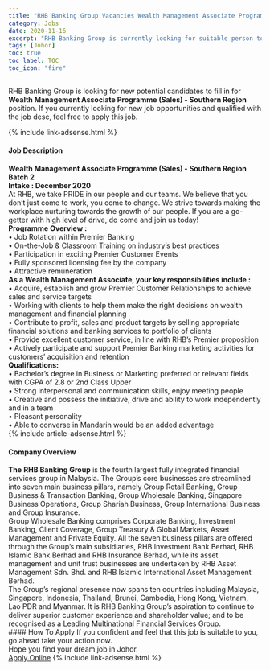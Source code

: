 ```yaml
---
title: "RHB Banking Group Vacancies Wealth Management Associate Programme (Sales) - Southern Region" 
category: Jobs 
date: 2020-11-16 
excerpt: "RHB Banking Group is currently looking for suitable person to fill in the Wealth Management Associate Programme (Sales) - Southern Region which positioned at Johor" 
tags: [Johor] 
toc: true 
toc_label: TOC 
toc_icon: "fire" 
--- 
```


<p>RHB Banking Group is looking for new potential candidates to fill in for <b>Wealth Management Associate Programme (Sales) - Southern Region</b> position. If you currently looking for new job opportunities and qualified with the job desc, feel free to apply this job.
</p>{% include link-adsense.html %} 
<div><div><div><h4>Job Description</h4></div></div><div><div><span><div><div><strong>Wealth Management Associate Programme (Sales) - Southern Region<br>Batch 2<br>Intake : December 2020</strong><div>At RHB, we take PRIDE in our people and our teams. We believe that you don&#8217;t just come to work, you come to change. We strive towards making the workplace nurturing towards the growth of our people. If you are a go-getter with high level of drive, do come and join us today!</div><div><strong>Programme Overview :</strong><br>&#8226; Job Rotation within Premier Banking<br>&#8226; On-the-Job &amp; Classroom Training on industry&#8217;s best practices<br>&#8226; Participation in exciting Premier Customer Events<br>&#8226; Fully sponsored licensing fee by the company<br>&#8226; Attractive remuneration</div><div><strong>As a Wealth Management Associate, your key responsibilities include :</strong><br>&#8226; Acquire, establish and grow Premier Customer Relationships to achieve sales and service targets<br>&#8226; Working with clients to help them make the right decisions on wealth management and financial planning<br>&#8226; Contribute to profit, sales and product targets by selling appropriate financial solutions and banking services to portfolio of clients<br>&#8226; Provide excellent customer service, in line with RHB&#8217;s Premier proposition<br>&#8226; Actively participate and support Premier Banking marketing activities for customers&#8217; acquisition and retention</div><div><strong>Qualifications:</strong><br>&#8226; Bachelor&#8217;s degree in Business or Marketing preferred or relevant fields with CGPA of 2.8 or 2nd Class Upper<br>&#8226; Strong interpersonal and communication skills, enjoy meeting people<br>&#8226; Creative and possess the initiative, drive and ability to work independently and in a team<br>&#8226; Pleasant personality<br>&#8226; Able to converse in Mandarin would be an added advantage</div></div></div></span></div></div></div> 
{% include article-adsense.html %} 
<div><div><div><h4>Company Overview</h4></div></div><div><div><span><div><div>
<strong>The</strong> <strong>RHB Banking Group</strong> is the fourth largest fully integrated financial services group in Malaysia. The Group&#8217;s core businesses are streamlined into seven main business pillars, namely Group Retail Banking, Group Business &amp; Transaction Banking, Group Wholesale Banking, Singapore Business Operations, Group Shariah Business, Group International Business and Group Insurance.&#160;</div>
<div>
<div>
		Group Wholesale Banking comprises Corporate Banking, Investment Banking, Client Coverage, Group Treasury &amp; Global Markets, Asset Management and Private Equity. All the seven business pillars are offered through the Group&#8217;s main subsidiaries, RHB Investment Bank Berhad, RHB Islamic Bank Berhad and RHB Insurance Berhad, while its asset management and unit trust businesses are undertaken by RHB Asset Management Sdn. Bhd. and RHB Islamic International Asset Management Berhad.</div>
<div>
		The Group&#8217;s regional presence now spans ten countries including Malaysia, Singapore, Indonesia, Thailand, Brunei, Cambodia, Hong Kong, Vietnam, Lao PDR and Myanmar. It is RHB Banking Group&#8217;s aspiration to continue to deliver superior customer experience and shareholder value; and to be recognised as a Leading Multinational Financial Services Group.</div>
</div></div></span></div></div></div> 
#### How To Apply 
If you confident and feel that this job is suitable to you, go ahead take your action now. <br/> 
Hope you find your dream job in Johor. <br/> 
<a href="https://www.jobstreet.com.my/en/job/wealth-management-associate-programme-sales-southern-region-4424851?jobId=jobstreet-my-job-4424851&sectionRank=13&token=0~23767195-539d-435e-a4e8-c1e0dc4a42eb&fr=SRP%20View%20In%20New%20Ta" class="btn btn--info" target="_blank" rel="nofollow noopenner">Apply Online</a> 
{% include link-adsense.html %} 
